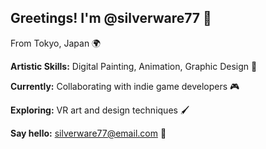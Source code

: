 ## Greetings! I'm @silverware77 👋

From Tokyo, Japan 🌍

**Artistic Skills:** Digital Painting, Animation, Graphic Design 🎨

**Currently:** Collaborating with indie game developers 🎮

**Exploring:** VR art and design techniques 🖌️

**Say hello:** silverware77@email.com 💌
